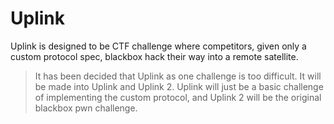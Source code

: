 # Uplink

Uplink is designed to be CTF challenge where competitors, given only a custom protocol spec, blackbox hack their way into a remote satellite.

> It has been decided that Uplink as one challenge is too difficult. It will be made into Uplink and Uplink 2. Uplink will just be a basic challenge of implementing the custom protocol, and Uplink 2 will be the original blackbox pwn challenge.